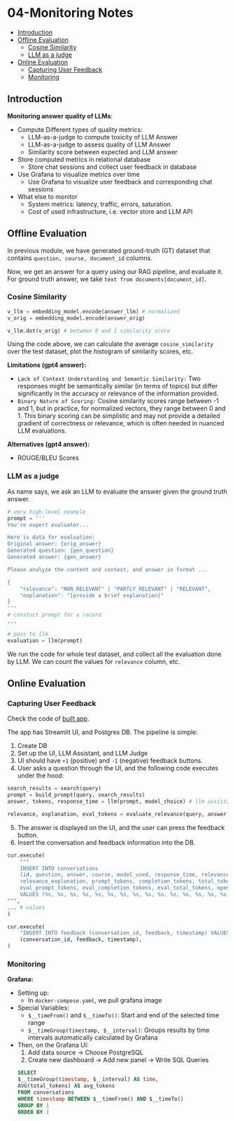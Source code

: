 # 04-Monitoring Notes

- [Introduction](#introduction)
- [Offline Evaluation](#offline-evaluation)
    - [Cosine Similarity](#cosine-similarity)
    - [LLM as a judge](#llm-as-a-judge)
- [Online Evaluation](#online-evaluation)
    - [Capturing User Feedback](#capturing-user-feedback)
    - [Monitoring](#monitoring)

## Introduction

**Monitoring answer quality of LLMs**:
- Compute Different types of quality metrics:
    - LLM-as-a-judge to compute toxicity of LLM Answer
    - LLM-as-a-judge to assess quality of LLM Answer
    - Similarity score between expected and LLM answer
- Store computed metrics in relational database
    - Store chat sessions and collect user feedback in database
- Use Grafana to visualize metrics over time
    - Use Grafana to visualize user feedback and corresponding chat sessions
- What else to monitor
    - System metrics: latency, traffic, errors, saturation.
    - Cost of used infrastructure, i.e. vector store and LLM API

## Offline Evaluation

In previous module, we have generated ground-truth (GT) dataset that contains `question, course, document_id` columns.

Now, we get an answer for a query using our RAG pipeline, and evaluate it. For ground truth answer, we take `text from documents[document_id]`.

### Cosine Similarity

```python
v_llm = embedding_model.encode(answer_llm) # normalized
v_orig = embedding_model.encode(answer_orig)

v_llm.dot(v_orig) # between 0 and 1 similarity score
```

Using the code above, we can calculate the average `cosine_similarity` over the test dataset, plot the histogram of similarity scores, etc.

**Limitations (gpt4 answer):**
- `Lack of Context Understanding and Semantic Similarity:` Two responses might be semantically similar (in terms of topics) but differ significantly in the accuracy or relevance of the information provided.
- `Binary Nature of Scoring:` Cosine similarity scores range between -1 and 1, but in practice, for normalized vectors, they range between 0 and 1. This binary scoring can be simplistic and may not provide a detailed gradient of correctness or relevance, which is often needed in nuanced LLM evaluations.

**Alternatives (gpt4 answer):**
- ROUGE/BLEU Scores

### LLM as a judge

As name says, we ask an LLM to evaluate the answer given the ground truth answer.

```python
# very high-level example 
prompt = '''
You're expert evaluator...

Here is data for evaluation:
Original answer: {orig_answer}
Generated question: {gen_question}
Generated answer: {gen_answer}

Please analyze the content and context, and answer in format ... 

{
    "relevance": "NON_RELEVANT" | "PARTLY_RELEVANT" | "RELEVANT",
    "explanation": "[provide a brief explanation]"
}
'''
# constuct prompt for a record
...

# pass to llm
evaluation = llm(prompt)
```

We run the code for whole test dataset, and collect all the evaluation done by LLM.
We can count the values for `relevance` column, etc.

## Online Evaluation

### Capturing User Feedback

Check the code of [built app](https://github.com/DataTalksClub/llm-zoomcamp/tree/main/04-monitoring/app).

The app has Streamlit UI, and Postgres DB. The pipeline is simple:

1. Create DB
2. Set up the UI, LLM Assistant, and LLM Judge
3. UI should have `+1` (positive) and `-1` (negative) feedback buttons.
4. User asks a question through the UI, and the following code executes under the hood:
```python
search_results = search(query)
prompt = build_prompt(query, search_results)
answer, tokens, response_time = llm(prompt, model_choice) # llm assistant

relevance, explanation, eval_tokens = evaluate_relevance(query, answer) # llm judge
```
5. The answer is displayed on the UI, and the user can press the feedback button.
6. Insert the conversation and feedback information into the DB.
```python
cur.execute(
    """
    INSERT INTO conversations 
    (id, question, answer, course, model_used, response_time, relevance, 
    relevance_explanation, prompt_tokens, completion_tokens, total_tokens, 
    eval_prompt_tokens, eval_completion_tokens, eval_total_tokens, openai_cost, timestamp)
    VALUES (%s, %s, %s, %s, %s, %s, %s, %s, %s, %s, %s, %s, %s, %s, %s, COALESCE(%s, CURRENT_TIMESTAMP))
""",
... # values
)

cur.execute(
    "INSERT INTO feedback (conversation_id, feedback, timestamp) VALUES (%s, %s, COALESCE(%s, CURRENT_TIMESTAMP))",
    (conversation_id, feedback, timestamp),
)
```

### Monitoring

**Grafana:**
- Setting up:
    - In `docker-compose.yaml`, we pull grafana image
- Special Variables:
    - `$__timeFrom()` and `$__timeTo()`: Start and end of the selected time range
    - `$__timeGroup(timestamp, $__interval)`: Groups results by time intervals automatically calculated by Grafana
- Then, on the Grafana UI:
    1. Add data source $\rightarrow$ Choose PostgreSQL
    2. Create new dashboard $\rightarrow$ Add new panel $\rightarrow$ Write SQL Queries
    ```sql
    SELECT
    $__timeGroup(timestamp, $__interval) AS time,
    AVG(total_tokens) AS avg_tokens
    FROM conversations
    WHERE timestamp BETWEEN $__timeFrom() AND $__timeTo()
    GROUP BY 1
    ORDER BY 1
    ```
